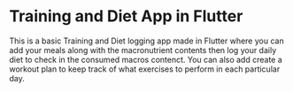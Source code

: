 # Training and Diet App in Flutter

This is a basic Training and Diet logging app made in Flutter where you can add your meals along with the macronutrient contents then log your daily diet to check in the consumed macros contenct. You can also add create a workout plan to keep track of what exercises to perform in each particular day. 
